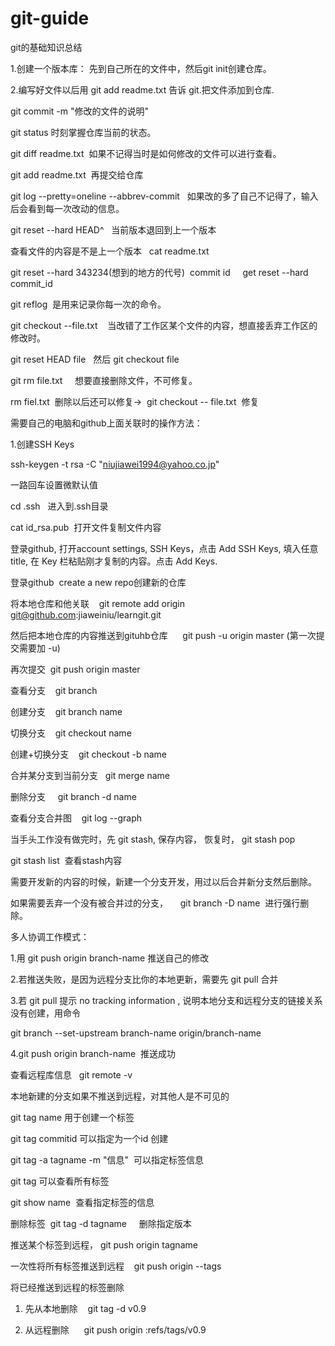 # git-guide
git的基础知识总结

1.创建一个版本库： 先到自己所在的文件中，然后git init创建仓库。

2.编写好文件以后用 git add readme.txt 告诉 git.把文件添加到仓库.

git commit -m "修改的文件的说明"

git status
时刻掌握仓库当前的状态。

git diff readme.txt  如果不记得当时是如何修改的文件可以进行查看。

git add readme.txt  再提交给仓库

git log --pretty=oneline --abbrev-commit   如果改的多了自己不记得了，输入后会看到每一次改动的信息。

git reset --hard HEAD^   当前版本退回到上一个版本

查看文件的内容是不是上一个版本   cat readme.txt

git reset --hard 343234(想到的地方的代号)  commit id     get reset --hard commit_id

git reflog  是用来记录你每一次的命令。

git checkout --file.txt    当改错了工作区某个文件的内容，想直接丢弃工作区的修改时。

git reset HEAD file   然后 git checkout file  

git rm file.txt     想要直接删除文件，不可修复。

rm fiel.txt  删除以后还可以修复->  git checkout -- file.txt  修复


需要自己的电脑和github上面关联时的操作方法：

1.创建SSH Keys

ssh-keygen -t rsa -C "niujiawei1994@yahoo.co.jp"

一路回车设置微默认值

cd .ssh   进入到.ssh目录   

cat id_rsa.pub  打开文件复制文件内容

登录github, 打开account settings, SSH Keys，点击 Add SSH Keys, 填入任意title, 在 Key 栏粘贴刚才复制的内容。点击 Add Keys.

登录github  create a new repo创建新的仓库

将本地仓库和他关联     git remote add origin git@github.com:jiaweiniu/learngit.git

然后把本地仓库的内容推送到gituhb仓库      git push -u origin master (第一次提交需要加 -u)

再次提交  git push origin master

查看分支    git branch

创建分支    git branch name

切换分支    git checkout name

创建+切换分支    git checkout -b name

合并某分支到当前分支   git merge name 

删除分支     git branch -d name

查看分支合并图    git log --graph

当手头工作没有做完时，先 git stash, 保存内容， 恢复时， git stash pop 

git stash list  查看stash内容

需要开发新的内容的时候，新建一个分支开发，用过以后合并新分支然后删除。

如果需要丢弃一个没有被合并过的分支，     git branch -D name  进行强行删除。



多人协调工作模式：

1.用 git push origin branch-name 推送自己的修改

2.若推送失败，是因为远程分支比你的本地更新，需要先 git pull 合并

3.若 git pull 提示 no tracking information , 说明本地分支和远程分支的链接关系没有创建，用命令

 git branch --set-upstream branch-name origin/branch-name
 
 4.git push origin branch-name  推送成功
 
 查看远程库信息   git remote -v
 
 本地新建的分支如果不推送到远程，对其他人是不可见的
 
 git tag name 用于创建一个标签
 
 git tag commitid 可以指定为一个id 创建
 
 git tag -a tagname -m "信息"  可以指定标签信息
 
 git tag 可以查看所有标签
 
git show name  查看指定标签的信息 

删除标签  git tag -d tagname     删除指定版本

推送某个标签到远程， git push origin tagname 

一次性将所有标签推送到远程    git push origin --tags

将已经推送到远程的标签删除      

1. 先从本地删除    git tag -d v0.9

2. 从远程删除      git push origin :refs/tags/v0.9
